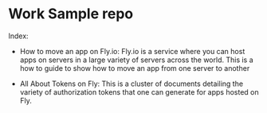 # Work Sample repo

Index:

- How to move an app on Fly.io: Fly.io is a service where you can host apps on servers in a large variety of servers across the world. This is a how to guide to show how to move an app from one server to another

- All About Tokens on Fly: This is a cluster of documents detailing the variety of authorization tokens that one can generate for apps hosted on Fly. 
